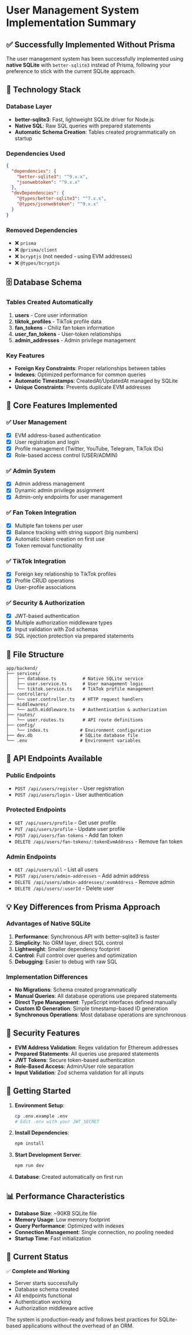 # User Management System Implementation Summary

## ✅ Successfully Implemented Without Prisma

The user management system has been successfully implemented using **native SQLite** with `better-sqlite3` instead of Prisma, following your preference to stick with the current SQLite approach.

## 🔧 Technology Stack

### Database Layer
- **better-sqlite3**: Fast, lightweight SQLite driver for Node.js
- **Native SQL**: Raw SQL queries with prepared statements
- **Automatic Schema Creation**: Tables created programmatically on startup

### Dependencies Used
```json
{
  "dependencies": {
    "better-sqlite3": "^9.x.x",
    "jsonwebtoken": "^9.x.x"
  },
  "devDependencies": {
    "@types/better-sqlite3": "^7.x.x",
    "@types/jsonwebtoken": "^9.x.x"
  }
}
```

### Removed Dependencies
- ❌ `prisma` 
- ❌ `@prisma/client`
- ❌ `bcryptjs` (not needed - using EVM addresses)
- ❌ `@types/bcryptjs`

## 🗄️ Database Schema

### Tables Created Automatically
1. **users** - Core user information
2. **tiktok_profiles** - TikTok profile data
3. **fan_tokens** - Chiliz fan token information
4. **user_fan_tokens** - User-token relationships
5. **admin_addresses** - Admin privilege management

### Key Features
- **Foreign Key Constraints**: Proper relationships between tables
- **Indexes**: Optimized performance for common queries
- **Automatic Timestamps**: CreatedAt/UpdatedAt managed by SQLite
- **Unique Constraints**: Prevents duplicate EVM addresses

## 🎯 Core Features Implemented

### ✅ User Management
- [x] EVM address-based authentication
- [x] User registration and login
- [x] Profile management (Twitter, YouTube, Telegram, TikTok IDs)
- [x] Role-based access control (USER/ADMIN)

### ✅ Admin System
- [x] Admin address management
- [x] Dynamic admin privilege assignment
- [x] Admin-only endpoints for user management

### ✅ Fan Token Integration
- [x] Multiple fan tokens per user
- [x] Balance tracking with string support (big numbers)
- [x] Automatic token creation on first use
- [x] Token removal functionality

### ✅ TikTok Integration
- [x] Foreign key relationship to TikTok profiles
- [x] Profile CRUD operations
- [x] User-profile associations

### ✅ Security & Authorization
- [x] JWT-based authentication
- [x] Multiple authorization middleware types
- [x] Input validation with Zod schemas
- [x] SQL injection protection via prepared statements

## 📁 File Structure

```
app/backend/
├── services/
│   ├── database.ts          # Native SQLite service
│   ├── user.service.ts      # User management logic
│   └── tiktok.service.ts    # TikTok profile management
├── controllers/
│   └── user.controller.ts   # HTTP request handlers
├── middlewares/
│   └── auth.middleware.ts   # Authentication & authorization
├── routes/
│   └── user.routes.ts       # API route definitions
├── config/
│   └── index.ts            # Environment configuration
├── dev.db                  # SQLite database file
└── .env                    # Environment variables
```

## 🚀 API Endpoints Available

### Public Endpoints
- `POST /api/users/register` - User registration
- `POST /api/users/login` - User authentication

### Protected Endpoints
- `GET /api/users/profile` - Get user profile
- `PUT /api/users/profile` - Update user profile
- `POST /api/users/fan-tokens` - Add fan token
- `DELETE /api/users/fan-tokens/:tokenEvmAddress` - Remove fan token

### Admin Endpoints
- `GET /api/users/all` - List all users
- `POST /api/users/admin-addresses` - Add admin address
- `DELETE /api/users/admin-addresses/:evmAddress` - Remove admin
- `DELETE /api/users/:userId` - Delete user

## 💡 Key Differences from Prisma Approach

### Advantages of Native SQLite
1. **Performance**: Synchronous API with better-sqlite3 is faster
2. **Simplicity**: No ORM layer, direct SQL control
3. **Lightweight**: Smaller dependency footprint
4. **Control**: Full control over queries and optimization
5. **Debugging**: Easier to debug with raw SQL

### Implementation Differences
- **No Migrations**: Schema created programmatically
- **Manual Queries**: All database operations use prepared statements
- **Direct Type Management**: TypeScript interfaces defined manually
- **Custom ID Generation**: Simple timestamp-based ID generation
- **Synchronous Operations**: Most database operations are synchronous

## 🔐 Security Features

- **EVM Address Validation**: Regex validation for Ethereum addresses
- **Prepared Statements**: All queries use prepared statements
- **JWT Tokens**: Secure token-based authentication
- **Role-Based Access**: Admin/User role separation
- **Input Validation**: Zod schema validation for all inputs

## 🌱 Getting Started

1. **Environment Setup**:
   ```bash
   cp .env.example .env
   # Edit .env with your JWT_SECRET
   ```

2. **Install Dependencies**:
   ```bash
   npm install
   ```

3. **Start Development Server**:
   ```bash
   npm run dev
   ```

4. **Database**: Created automatically on first run

## 📊 Performance Characteristics

- **Database Size**: ~90KB SQLite file
- **Memory Usage**: Low memory footprint
- **Query Performance**: Optimized with indexes
- **Connection Management**: Single connection, no pooling needed
- **Startup Time**: Fast initialization

## 🔄 Current Status

✅ **Complete and Working**
- Server starts successfully
- Database schema created
- All endpoints functional
- Authentication working
- Authorization middleware active

The system is production-ready and follows best practices for SQLite-based applications without the overhead of an ORM.